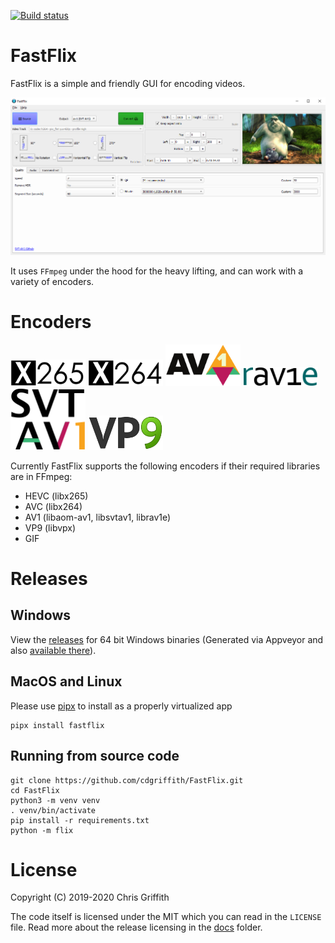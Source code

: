 [![Build status](https://ci.appveyor.com/api/projects/status/208k29cvoq8xwf8j/branch/master?svg=true)](https://ci.appveyor.com/project/cdgriffith/fastflix/branch/master)

# FastFlix

FastFlix is a simple and friendly GUI for encoding videos.

![preview](https://raw.githubusercontent.com/cdgriffith/binary-files/fast-flix/media/fastflix/2.0.0/main.png)

It uses `FFmpeg` under the hood for the heavy lifting, and can work with a variety of encoders.

#  Encoders

<img src="./fastflix/data/encoders/icon_x265.png" width="120" alt="x265" > <img src="./fastflix/data/encoders/icon_x264.png" width="120" alt="x264" > <img src="./fastflix/data/encoders/icon_av1_aom.png" width="120" alt="av1_aom" > <img src="./fastflix/data/encoders/icon_rav1e.png" width="120" alt="rav1e" > <img src="./fastflix/data/encoders/icon_svt_av1.png" width="120" alt="svt_av1" > <img src="./fastflix/data/encoders/icon_vp9.png" width="120" alt="vpg" >

Currently FastFlix supports the following encoders if their required libraries are in FFmpeg:

* HEVC (libx265)
* AVC (libx264)
* AV1 (libaom-av1, libsvtav1, librav1e)
* VP9 (libvpx)
* GIF

# Releases

## Windows
View the [releases](https://github.com/cdgriffith/FastFlix/releases) for 64 bit Windows binaries (Generated via Appveyor and also [available there](https://ci.appveyor.com/project/cdgriffith/fastflix)).

## MacOS and Linux

Please use [pipx](https://pipxproject.github.io/pipx/installation/) to install as a properly virtualized app

```
pipx install fastflix
```

## Running from source code

```
git clone https://github.com/cdgriffith/FastFlix.git
cd FastFlix
python3 -m venv venv
. venv/bin/activate
pip install -r requirements.txt
python -m flix
```

# License

Copyright (C) 2019-2020 Chris Griffith

The code itself is licensed under the MIT which you can read in the `LICENSE` file.
Read more about the release licensing in the [docs](docs/README.md) folder.
